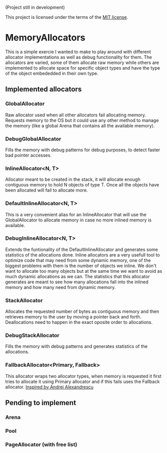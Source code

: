 (Project still in development)

This project is licensed under the terms of the [MIT license](./LICENSE.md).

# MemoryAllocators
This is a simple exercie I wanted to make to play around with different allocator implementations as well as debug functionality for  them.
The allocators are varied, some of them allocate raw memory while others are implemented to allocate space for specific object types and have the type of the object embededded in their own type.

## Implemented allocators
### GlobalAllocator<T>
Raw allocator used when all other allocators fail allocating memory. 
Requests memory to the OS but it could use any other method to manage the memory (like a global Arena that contains all the available memory).

### DebugGlobalAllocator<T>
Fills the memory with debug patterns for debug purposes, to detect faster bad pointer accesses.


### InlineAllocator<N, T>
Allocator meant to be created in the stack, it will allocate enough contiguous memory to hold N objects of type T.
Once all the objects have been allocated will fail to allocate more.

### DefaultInlineAllocator<N, T>
This is a very convenient alias for an InlineAllocator that will use the GlobalAllocator to allocate memory in case no more inlined memory is available.

### DebugInlineAllocator<N, T>
Extends the funtionality of the DefaultInlineAllocator and generates some statistics of the allocations done. 
Inline allocators are a very usefull tool to optimize code that may need from some dynamic memory, one of the biggest problems with them is the number of objects we inline. We don't want to allocate too many objects but at the same time we want to avoid as much dynamic allocations as we can. The statistics that this allocator generates are meant to see how many allocations fall into the inlined memory and how many need from dynamic memory.


### StackAllocator
Allocates the requested number of bytes as contiguous memory and then retrieves memory to the user by moving a pointer back and forth.
Deallocations need to happen in the exact oposite order to allocations.

### DebugStackAllocator
Fills the memory with debug patterns and generates statistics of the allocations.


### FallbackAllocator<Primary, Fallback>
This allocator wraps two allocator types, when memory is requested it first tries to allocate it using Primary allocator and if this fails uses the Fallback allocator.
[Inspired by Andrei Alexandrescu](https://youtu.be/LIb3L4vKZ7U?t=28m14s)


## Pending to implement
### Arena
### Pool
### PageAllocator (with free list)


